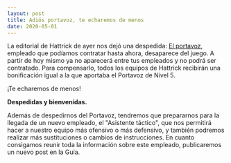 ```yaml
---
layout: post
title: Adiós portavoz, te echaremos de menos
date: 2020-05-01
---
```

La editorial de Hattrick de ayer nos dejó una despedida: [El portavoz](portavoz-en-hattrick), empleado que podíamos contratar hasta ahora, desaparece del juego. A partir de hoy mismo ya no aparecerá entre tus empleados y no podrá ser contratado. Para compensarlo, todos los equipos de Hattrick recibirán una bonificación igual a la que aportaba el Portavoz de Nivel 5.

¡Te echaremos de menos!

**Despedidas y bienvenidas.**

Además de despedirnos del Portavoz, tendremos que prepararnos para la llegada de un nuevo empleado, el "Asistente táctico", que nos permitirá hacer a nuestro equipo más ofensivo o más defensivo, y también podremos realizar más sustituciones o cambios de instrucciones. En cuanto consigamos reunir toda la información sobre este empleado, publicaremos un nuevo post en la Guía.
